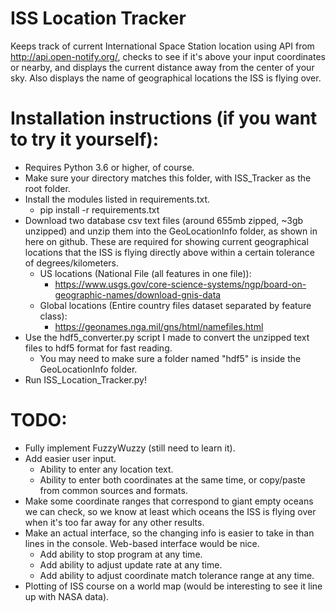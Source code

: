 # ISS Location Tracker

Keeps track of current International Space Station location using API from http://api.open-notify.org/, checks to see if it's above your input coordinates or nearby, and displays the current distance away from the center of your sky. Also displays the name of geographical locations the ISS is flying over.

# Installation instructions (if you want to try it yourself):
- Requires Python 3.6 or higher, of course.
- Make sure your directory matches this folder, with ISS_Tracker as the root folder.
- Install the modules listed in requirements.txt.
    - pip install -r requirements.txt
- Download two database csv text files (around 655mb zipped, ~3gb unzipped) and unzip them into the GeoLocationInfo folder, as shown in here on github. These are required for showing current geographical locations that the ISS is flying directly above within a certain tolerance of degrees/kilometers.
    - US locations (National File (all features in one file)): 
        - https://www.usgs.gov/core-science-systems/ngp/board-on-geographic-names/download-gnis-data
    - Global locations (Entire country files dataset separated by feature class): 
        - https://geonames.nga.mil/gns/html/namefiles.html
- Use the hdf5_converter.py script I made to convert the unzipped text files to hdf5 format for fast reading.
    - You may need to make sure a folder named "hdf5" is inside the GeoLocationInfo folder.
- Run ISS_Location_Tracker.py!

# TODO:

- Fully implement FuzzyWuzzy (still need to learn it).
- Add easier user input.
    - Ability to enter any location text.
    - Ability to enter both coordinates at the same time, or copy/paste from common sources and formats.
- Make some coordinate ranges that correspond to giant empty oceans we can check, so we know at least which oceans the ISS is flying over when it's too far away for any other results.
- Make an actual interface, so the changing info is easier to take in than lines in the console. Web-based interface would be nice.
    - Add ability to stop program at any time.
    - Add ability to adjust update rate at any time.
    - Add ability to adjust coordinate match tolerance range at any time.
- Plotting of ISS course on a world map (would be interesting to see it line up with NASA data).
